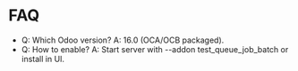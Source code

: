 # FAQ

- Q: Which Odoo version? A: 16.0 (OCA/OCB packaged).
- Q: How to enable? A: Start server with --addon test_queue_job_batch or install in UI.
